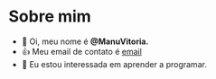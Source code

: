   # Sobre mim 
- 👋 Oi, meu nome é **@ManuVitoria.**
- :+1: Meu email de contato é [email](emanuele.bentak@escola.pr.gov.br.) 
- 👀 Eu estou interessada em aprender a programar. 

<!---
ManuVitoria/ManuVitoria is a ✨ special ✨ repository because its `README.md` (this file) appears on your GitHub profile.
You can click the Preview link to take a look at your changes.
--->
